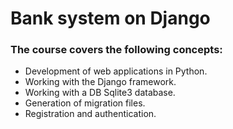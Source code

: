 # Bank system on Django

### The course covers the following concepts:
- Development of web applications in Python.
- Working with the Django framework.
- Working with a DB Sqlite3 database.
- Generation of migration files.
- Registration and authentication.
